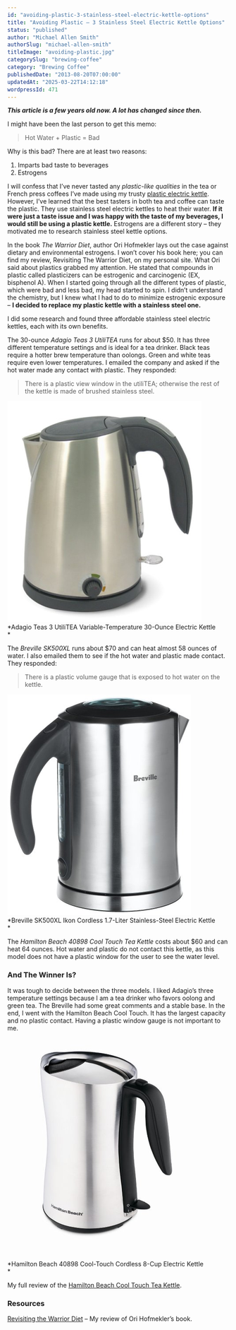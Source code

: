 ```yaml
---
id: "avoiding-plastic-3-stainless-steel-electric-kettle-options"
title: "Avoiding Plastic – 3 Stainless Steel Electric Kettle Options"
status: "published"
author: "Michael Allen Smith"
authorSlug: "michael-allen-smith"
titleImage: "avoiding-plastic.jpg"
categorySlug: "brewing-coffee"
category: "Brewing Coffee"
publishedDate: "2013-08-20T07:00:00"
updatedAt: "2025-03-22T14:12:18"
wordpressId: 471
---
```


***This article is a few years old now. A lot has changed since then.***

I might have been the last person to get this memo:

> Hot Water + Plastic = Bad

Why is this bad? There are at least two reasons:

1.  Imparts bad taste to beverages
2.  Estrogens

I will confess that I’ve never tasted any *plastic-like qualities* in the tea or French press coffees I’ve made using my trusty [plastic electric kettle](http://ineedcoffee.com/extending-the-life-of-your-bodum-cordless-electric-kettle/). However, I’ve learned that the best tasters in both tea and coffee can taste the plastic. They use stainless steel electric kettles to heat their water. **If it were just a taste issue and I was happy with the taste of my beverages, I would still be using a plastic kettle.** Estrogens are a different story – they motivated me to research stainless steel kettle options.

In the book *The Warrior Diet*, author Ori Hofmekler lays out the case against dietary and environmental estrogens. I won’t cover his book here; you can find my review, Revisiting The Warrior Diet, on my personal site. What Ori said about plastics grabbed my attention. He stated that compounds in plastic called plasticizers can be estrogenic and carcinogenic (EX, bisphenol A). When I started going through all the different types of plastic, which were bad and less bad, my head started to spin. I didn’t understand the chemistry, but I knew what I had to do to minimize estrogenic exposure – **I decided to replace my plastic kettle with a stainless steel one.**

I did some research and found three affordable stainless steel electric kettles, each with its own benefits.

The 30-ounce *Adagio Teas 3 UtiliTEA* runs for about $50. It has three different temperature settings and is ideal for a tea drinker. Black teas require a hotter brew temperature than oolongs. Green and white teas require even lower temperatures. I emailed the company and asked if the hot water made any contact with plastic. They responded:

> There is a plastic view window in the utiliTEA; otherwise the rest of the kettle is made of brushed stainless steel.

![](adagio-kettle.jpg)  
*Adagio Teas 3 UtiliTEA Variable-Temperature 30-Ounce Electric Kettle  
*

The *Breville SK500XL* runs about $70 and can heat almost 58 ounces of water. I also emailed them to see if the hot water and plastic made contact. They responded:

> There is a plastic volume gauge that is exposed to hot water on the kettle.

![](breville-kettle-1.jpg)  
*Breville SK500XL Ikon Cordless 1.7-Liter Stainless-Steel Electric Kettle  
*

The *Hamilton Beach 40898 Cool Touch Tea Kettle* costs about $60 and can heat 64 ounces. Hot water and plastic do not contact this kettle, as this model does not have a plastic window for the user to see the water level.

### And The Winner Is?

It was tough to decide between the three models. I liked Adagio’s three temperature settings because I am a tea drinker who favors oolong and green tea. The Breville had some great comments and a stable base. In the end, I went with the Hamilton Beach Cool Touch. It has the largest capacity and no plastic contact. Having a plastic window gauge is not important to me.

![](hamilton-beach-kettle.jpg)  
*Hamilton Beach 40898 Cool-Touch Cordless 8-Cup Electric Kettle  
*

My full review of the [Hamilton Beach Cool Touch Tea Kettle](http://ineedcoffee.com/the-hamilton-beach-cool-touch-tea-kettle-review/).

### Resources

[Revisiting the Warrior Diet](https://criticalmas.org/2009/04/revisiting-the-warrior-diet/) – My review of Ori Hofmekler’s book.
